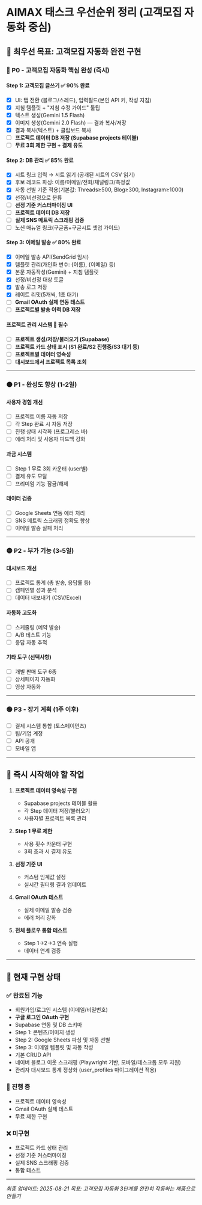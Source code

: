 # AIMAX 태스크 우선순위 정리 (고객모집 자동화 중심)

## 🎯 최우선 목표: 고객모집 자동화 완전 구현

### 🔴 P0 - 고객모집 자동화 핵심 완성 (즉시)

#### Step 1: 고객모집 글쓰기 ✅ 90% 완료
- [x] UI: 탭 전환 (블로그/스레드), 입력필드(본인 API 키, 작성 지침)
- [x] 지침 템플릿 + "지침 수정 가이드" 툴팁
- [x] 텍스트 생성(Gemini 1.5 Flash)
- [x] 이미지 생성(Gemini 2.0 Flash) — 결과 복사/저장
- [x] 결과 복사(텍스트) + 클립보드 복사
- [ ] **프로젝트 데이터 DB 저장 (Supabase projects 테이블)**
- [ ] **무료 3회 제한 구현 + 결제 유도**

#### Step 2: DB 관리 ✅ 85% 완료
- [x] 시트 링크 입력 → 시트 읽기 (공개된 시트의 CSV 읽기)
- [x] 후보 레코드 파싱: 이름/이메일/전화/채널링크/측정값
- [x] 자동 선별 기준 적용(기본값: Threads≥500, Blog≥300, Instagram≥1000)
- [x] 선정/비선정으로 분류
- [ ] **선정 기준 커스터마이징 UI**
- [ ] **프로젝트 데이터 DB 저장**
- [ ] **실제 SNS 메트릭 스크래핑 검증**
- [ ] 노션 매뉴얼 링크(구글폼+구글시트 셋업 가이드)

#### Step 3: 이메일 발송 ✅ 80% 완료
- [x] 이메일 발송 API(SendGrid 임시)
- [x] 템플릿 관리(개인화 변수: {이름}, {이메일} 등)
- [x] 본문 자동작성(Gemini) + 지침 템플릿
- [x] 선정/비선정 대상 토글
- [x] 발송 로그 저장
- [x] 레이트 리밋(5개씩, 1초 대기)
- [ ] **Gmail OAuth 실제 연동 테스트**
- [ ] **프로젝트별 발송 이력 DB 저장**

#### 프로젝트 관리 시스템 🚨 필수
- [ ] **프로젝트 생성/저장/불러오기 (Supabase)**
- [ ] **프로젝트 카드 상태 표시 (S1 완료/S2 진행중/S3 대기 등)**
- [ ] **프로젝트별 데이터 영속성**
- [ ] **대시보드에서 프로젝트 목록 조회**

---

### 🟠 P1 - 완성도 향상 (1-2일)

#### 사용자 경험 개선
- [ ] 프로젝트 이름 자동 저장
- [ ] 각 Step 완료 시 자동 저장
- [ ] 진행 상태 시각화 (프로그레스 바)
- [ ] 에러 처리 및 사용자 피드백 강화

#### 과금 시스템
- [ ] Step 1 무료 3회 카운터 (user별)
- [ ] 결제 유도 모달
- [ ] 프리미엄 기능 잠금/해제

#### 데이터 검증
- [ ] Google Sheets 연동 에러 처리
- [ ] SNS 메트릭 스크래핑 정확도 향상
- [ ] 이메일 발송 실패 처리

---

### 🟡 P2 - 부가 기능 (3-5일)

#### 대시보드 개선
- [ ] 프로젝트 통계 (총 발송, 응답률 등)
- [ ] 캠페인별 성과 분석
- [ ] 데이터 내보내기 (CSV/Excel)

#### 자동화 고도화
- [ ] 스케줄링 (예약 발송)
- [ ] A/B 테스트 기능
- [ ] 응답 자동 추적

#### 기타 도구 (선택사항)
- [ ] 개별 판매 도구 6종
- [ ] 상세페이지 자동화
- [ ] 영상 자동화

---

### 🟢 P3 - 장기 계획 (1주 이후)

- [ ] 결제 시스템 통합 (토스페이먼츠)
- [ ] 팀/기업 계정
- [ ] API 공개
- [ ] 모바일 앱

---

## 📝 즉시 시작해야 할 작업

1. **프로젝트 데이터 영속성 구현**
   - Supabase projects 테이블 활용
   - 각 Step 데이터 저장/불러오기
   - 사용자별 프로젝트 목록 관리

2. **Step 1 무료 제한**
   - 사용 횟수 카운터 구현
   - 3회 초과 시 결제 유도

3. **선정 기준 UI**
   - 커스텀 임계값 설정
   - 실시간 필터링 결과 업데이트

4. **Gmail OAuth 테스트**
   - 실제 이메일 발송 검증
   - 에러 처리 강화

5. **전체 플로우 통합 테스트**
   - Step 1→2→3 연속 실행
   - 데이터 연계 검증

---

## 🚀 현재 구현 상태

### ✅ 완료된 기능
- 회원가입/로그인 시스템 (이메일/비밀번호)
- **구글 로그인 OAuth 구현**
- Supabase 연동 및 DB 스키마
- Step 1: 콘텐츠/이미지 생성
- Step 2: Google Sheets 파싱 및 자동 선별
- Step 3: 이메일 템플릿 및 자동 작성
- 기본 CRUD API
- 네이버 블로그 이웃 스크래핑 (Playwright 기반, 모바일/데스크톱 모두 지원)
 - 관리자 대시보드 통계 정상화 (user_profiles 마이그레이션 적용)

### 🔄 진행 중
- 프로젝트 데이터 영속성
- Gmail OAuth 실제 테스트
- 무료 제한 구현

### ❌ 미구현
- 프로젝트 카드 상태 관리
- 선정 기준 커스터마이징
- 실제 SNS 스크래핑 검증
- 통합 테스트

---

*최종 업데이트: 2025-08-21*
*목표: 고객모집 자동화 3단계를 완전히 작동하는 제품으로 만들기*